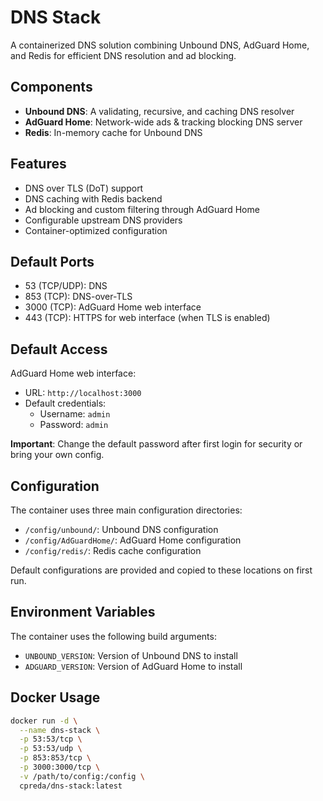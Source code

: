 # DNS Stack

A containerized DNS solution combining Unbound DNS, AdGuard Home, and Redis for efficient DNS resolution and ad blocking.

## Components

- **Unbound DNS**: A validating, recursive, and caching DNS resolver
- **AdGuard Home**: Network-wide ads & tracking blocking DNS server
- **Redis**: In-memory cache for Unbound DNS

## Features

- DNS over TLS (DoT) support
- DNS caching with Redis backend
- Ad blocking and custom filtering through AdGuard Home
- Configurable upstream DNS providers
- Container-optimized configuration

## Default Ports

- 53 (TCP/UDP): DNS
- 853 (TCP): DNS-over-TLS
- 3000 (TCP): AdGuard Home web interface
- 443 (TCP): HTTPS for web interface (when TLS is enabled)

## Default Access

AdGuard Home web interface:
- URL: `http://localhost:3000`
- Default credentials:
  - Username: `admin`
  - Password: `admin`

**Important**: Change the default password after first login for security or bring your own config.

## Configuration

The container uses three main configuration directories:

- `/config/unbound/`: Unbound DNS configuration
- `/config/AdGuardHome/`: AdGuard Home configuration
- `/config/redis/`: Redis cache configuration

Default configurations are provided and copied to these locations on first run.

## Environment Variables

The container uses the following build arguments:
- `UNBOUND_VERSION`: Version of Unbound DNS to install
- `ADGUARD_VERSION`: Version of AdGuard Home to install

## Docker Usage

```bash
docker run -d \
  --name dns-stack \
  -p 53:53/tcp \
  -p 53:53/udp \
  -p 853:853/tcp \
  -p 3000:3000/tcp \
  -v /path/to/config:/config \
  cpreda/dns-stack:latest
```
